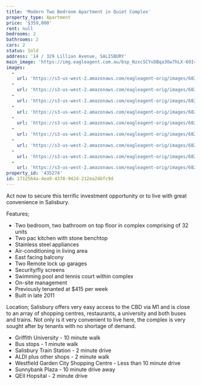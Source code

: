 ```yaml
---
title: 'Modern Two Bedroom Apartment in Quiet Complex'
property_type: Apartment
price: '$359,000'
rent: null
bedrooms: 2
bathrooms: 2
cars: 2
status: Sold
address: '14 / 329 Lillian Avenue, SALISBURY'
main_image: 'https://img.eagleagent.com.au/bsp_NzxcSCYvDBqa3Ow7hLX-69I=/1280x854/smart/https://s3-us-west-2.amazonaws.com/eagleagent-orig/images/6822555/117300447-image-M.jpg'
images:
  -
    url: 'https://s3-us-west-2.amazonaws.com/eagleagent-orig/images/6822563/117300447-image-H.jpg'
  -
    url: 'https://s3-us-west-2.amazonaws.com/eagleagent-orig/images/6822562/117300447-image-G.jpg'
  -
    url: 'https://s3-us-west-2.amazonaws.com/eagleagent-orig/images/6822561/117300447-image-F.jpg'
  -
    url: 'https://s3-us-west-2.amazonaws.com/eagleagent-orig/images/6822560/117300447-image-E.jpg'
  -
    url: 'https://s3-us-west-2.amazonaws.com/eagleagent-orig/images/6822559/117300447-image-D.jpg'
  -
    url: 'https://s3-us-west-2.amazonaws.com/eagleagent-orig/images/6822558/117300447-image-C.jpg'
  -
    url: 'https://s3-us-west-2.amazonaws.com/eagleagent-orig/images/6822557/117300447-image-B.jpg'
  -
    url: 'https://s3-us-west-2.amazonaws.com/eagleagent-orig/images/6822556/117300447-image-A.jpg'
  -
    url: 'https://s3-us-west-2.amazonaws.com/eagleagent-orig/images/6822555/117300447-image-M.jpg'
property_id: '435274'
id: 1712564a-4ea9-4378-942d-212ea24bfc9d
---
```

Act now to secure this terrific investment opportunity or to live with great convenience in Salisbury.

Features;
* Two bedroom, two bathroom on top floor in complex comprising of 32 units
* Two pac kitchen with stone benchtop
* Stainless steel appliances
* Air-conditioning in living area
* East facing balcony
* Two Remote lock up garages
* Security/fly screens
* Swimming pool and tennis court within complex
* On-site management
* Previously tenanted at $415 per week
* Built in late 2011

Location;
Salisbury offers very easy access to the CBD via M1 and is close to an array of shopping centres, restaurants, a university and both buses and trains. Not only is it very convenient to live here, the complex is very sought after by tenants with no shortage of demand.

* Griffith University - 10 minute walk
* Bus stops - 1 minute walk
* Salisbury Train Station - 2 minute drive
* ALDI plus other shops - 2 minute walk
* Westfield Garden City Shopping Centre - Less than 10 minute drive
* Sunnybank Plaza - 10 minute drive away
* QEII Hopsital - 2 minute drive